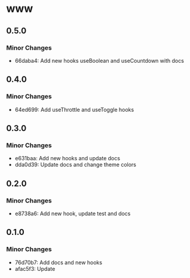 # www

## 0.5.0

### Minor Changes

- 66daba4: Add new hooks useBoolean and useCountdown with docs

## 0.4.0

### Minor Changes

- 64ed699: Add useThrottle and useToggle hooks

## 0.3.0

### Minor Changes

- e631baa: Add new hooks and update docs
- dda0d39: Update docs and change theme colors

## 0.2.0

### Minor Changes

- e8738a6: Add new hook, update test and docs

## 0.1.0

### Minor Changes

- 76d70b7: Add docs and new hooks
- afac5f3: Update
